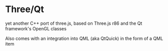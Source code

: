 # Three/Qt
yet another C++ port of three.js, based on Three.js r86 and the Qt framework's OpenGL classes

Also comes with an integration into QML (aka QtQuick) in the form of a QML item
